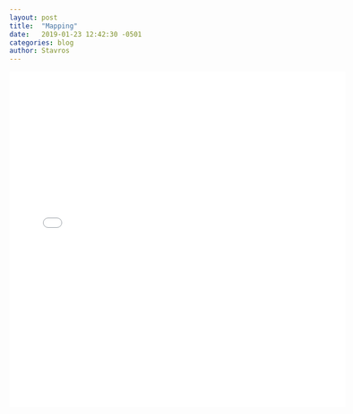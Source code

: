 ```yaml
---
layout: post
title:  "Mapping"
date:   2019-01-23 12:42:30 -0501
categories: blog
author: Stavros
---
```


<iframe frameborder="no" border="0" marginwidth="0" marginheight="0" width="600" height="600" src="/assets/Map1.html"></iframe>

